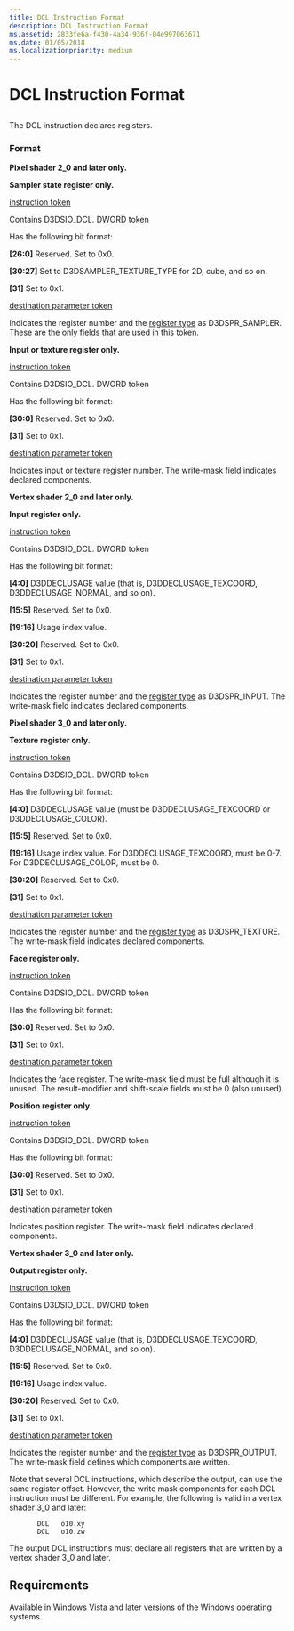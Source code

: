 ```yaml
---
title: DCL Instruction Format
description: DCL Instruction Format
ms.assetid: 2833fe6a-f430-4a34-936f-04e997063671
ms.date: 01/05/2018
ms.localizationpriority: medium
---
```


# DCL Instruction Format


## <span id="ddk_dcl_instruction_gg"></span><span id="DDK_DCL_INSTRUCTION_GG"></span>


The DCL instruction declares registers.

### <span id="format"></span><span id="FORMAT"></span>Format

**Pixel shader 2\_0 and later only.**

**Sampler state register only.**

[instruction token](instruction-token.md)

Contains D3DSIO\_DCL.
DWORD token

Has the following bit format:

**\[26:0\]** Reserved. Set to 0x0.

**\[30:27\]** Set to D3DSAMPLER\_TEXTURE\_TYPE for 2D, cube, and so on.

**\[31\]** Set to 0x1.

[destination parameter token](destination-parameter-token.md)

Indicates the register number and the [register type](/windows-hardware/drivers/ddi/d3d9types/ne-d3d9types-_d3dshader_param_register_type) as D3DSPR\_SAMPLER. These are the only fields that are used in this token.

**Input or texture register only.**

[instruction token](instruction-token.md)

Contains D3DSIO\_DCL.
DWORD token

Has the following bit format:

**\[30:0\]** Reserved. Set to 0x0.

**\[31\]** Set to 0x1.

[destination parameter token](destination-parameter-token.md)

Indicates input or texture register number. The write-mask field indicates declared components.

**Vertex shader 2\_0 and later only.**

**Input register only.**

[instruction token](instruction-token.md)

Contains D3DSIO\_DCL.
DWORD token

Has the following bit format:

**\[4:0\]** D3DDECLUSAGE value (that is, D3DDECLUSAGE\_TEXCOORD, D3DDECLUSAGE\_NORMAL, and so on).

**\[15:5\]** Reserved. Set to 0x0.

**\[19:16\]** Usage index value.

**\[30:20\]** Reserved. Set to 0x0.

**\[31\]** Set to 0x1.

[destination parameter token](destination-parameter-token.md)

Indicates the register number and the [register type](/windows-hardware/drivers/ddi/d3d9types/ne-d3d9types-_d3dshader_param_register_type) as D3DSPR\_INPUT. The write-mask field indicates declared components.

**Pixel shader 3\_0 and later only.**

**Texture register only.**

[instruction token](instruction-token.md)

Contains D3DSIO\_DCL.
DWORD token

Has the following bit format:

**\[4:0\]** D3DDECLUSAGE value (must be D3DDECLUSAGE\_TEXCOORD or D3DDECLUSAGE\_COLOR).

**\[15:5\]** Reserved. Set to 0x0.

**\[19:16\]** Usage index value. For D3DDECLUSAGE\_TEXCOORD, must be 0-7. For D3DDECLUSAGE\_COLOR, must be 0.

**\[30:20\]** Reserved. Set to 0x0.

**\[31\]** Set to 0x1.

[destination parameter token](destination-parameter-token.md)

Indicates the register number and the [register type](/windows-hardware/drivers/ddi/d3d9types/ne-d3d9types-_d3dshader_param_register_type) as D3DSPR\_TEXTURE. The write-mask field indicates declared components.

**Face register only.**

[instruction token](instruction-token.md)

Contains D3DSIO\_DCL.
DWORD token

Has the following bit format:

**\[30:0\]** Reserved. Set to 0x0.

**\[31\]** Set to 0x1.

[destination parameter token](destination-parameter-token.md)

Indicates the face register. The write-mask field must be full although it is unused. The result-modifier and shift-scale fields must be 0 (also unused).

**Position register only.**

[instruction token](instruction-token.md)

Contains D3DSIO\_DCL.
DWORD token

Has the following bit format:

**\[30:0\]** Reserved. Set to 0x0.

**\[31\]** Set to 0x1.

[destination parameter token](destination-parameter-token.md)

Indicates position register. The write-mask field indicates declared components.

**Vertex shader 3\_0 and later only.**

**Output register only.**

[instruction token](instruction-token.md)

Contains D3DSIO\_DCL.
DWORD token

Has the following bit format:

**\[4:0\]** D3DDECLUSAGE value (that is, D3DDECLUSAGE\_TEXCOORD, D3DDECLUSAGE\_NORMAL, and so on).

**\[15:5\]** Reserved. Set to 0x0.

**\[19:16\]** Usage index value.

**\[30:20\]** Reserved. Set to 0x0.

**\[31\]** Set to 0x1.

[destination parameter token](destination-parameter-token.md)

Indicates the register number and the [register type](/windows-hardware/drivers/ddi/d3d9types/ne-d3d9types-_d3dshader_param_register_type) as D3DSPR\_OUTPUT. The write-mask field defines which components are written.

Note that several DCL instructions, which describe the output, can use the same register offset. However, the write mask components for each DCL instruction must be different. For example, the following is valid in a vertex shader 3\_0 and later:

```registry
       DCL   o10.xy
       DCL   o10.zw
```

The output DCL instructions must declare all registers that are written by a vertex shader 3\_0 and later.

## <span id="Requirements"></span><span id="requirements"></span><span id="REQUIREMENTS"></span>Requirements


Available in Windows Vista and later versions of the Windows operating systems.

 

